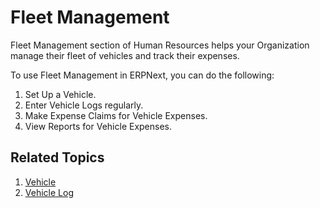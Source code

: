 <!-- add-breadcrumbs -->
# Fleet Management

Fleet Management section of Human Resources helps your Organization manage their fleet of vehicles and track their expenses.

To use Fleet Management in ERPNext, you can do the following:

  1. Set Up a Vehicle.
  2. Enter Vehicle Logs regularly.
  3. Make Expense Claims for Vehicle Expenses.
  4. View Reports for Vehicle Expenses.


## Related Topics

1. [Vehicle](/docs/v12/user/manual/en/human-resources/vehicle)
1. [Vehicle Log](/docs/v12/user/manual/en/human-resources/vehicle-log)


